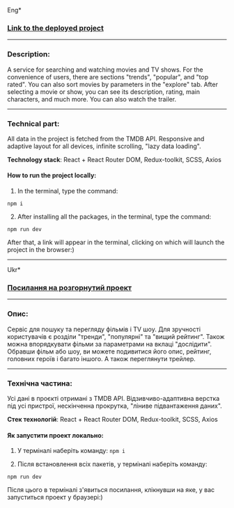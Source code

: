 Eng\*

### [Link to the deployed project](https://x-movies.vercel.app/)

---

### Description:

A service for searching and watching movies and TV shows. For the convenience of users, there are sections "trends", "popular", and "top rated". You can also sort movies by parameters in the "explore" tab. After selecting a movie or show, you can see its description, rating, main characters, and much more. You can also watch the trailer.

---

### Technical part:

All data in the project is fetched from the TMDB API. Responsive and adaptive layout for all devices, infinite scrolling, "lazy data loading".

**Technology stack**: React + React Router DOM, Redux-toolkit, SCSS, Axios

#### How to run the project locally:

1. In the terminal, type the command:

`npm i`

2. After installing all the packages, in the terminal, type the command:

`npm run dev`

After that, a link will appear in the terminal, clicking on which will launch the project in the browser:)

---

Ukr\*

### [Посилання на розгорнутий проект](https://x-movies.vercel.app/)

---

### Опис:

Сервіс для пошуку та перегляду фільмів і TV шоу. Для зручності користувачів є розділи "тренди", "популярні" та "вищий рейтинг". Також можна впорядкувати фільми за параметрами на вклаці "дослідити". Обравши фільм або шоу, ви можете подивитися його опис, рейтинг, головних героїв і багато іншого. А також переглянути трейлер.

---

### Технічна частина:

Усі дані в проєкті отримані з TMDB API. Відзивчиво-адаптивна верстка під усі пристрої, нескінченна прокрутка, "ліниве підвантаження даних".

**Стек технологій**: React + React Router DOM, Redux-toolkit, SCSS, Axios

#### Як запустити проект локально:

1. У терміналі наберіть команду: `npm i`

2. Після встановлення всіх пакетів, у терміналі наберіть команду:

`npm run dev`

Після цього в терміналі з'явиться посилання, клікнувши на яке, у вас запуститься проект у браузері:)
